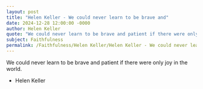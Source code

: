 ```yaml
---
layout: post
title: "Helen Keller - We could never learn to be brave and"
date: 2024-12-28 12:00:00 -0000
author: Helen Keller
quote: "We could never learn to be brave and patient if there were only joy in the world."
subject: Faithfulness
permalink: /Faithfulness/Helen Keller/Helen Keller - We could never learn to be brave and
---
```


We could never learn to be brave and patient if there were only joy in the world.

- Helen Keller
